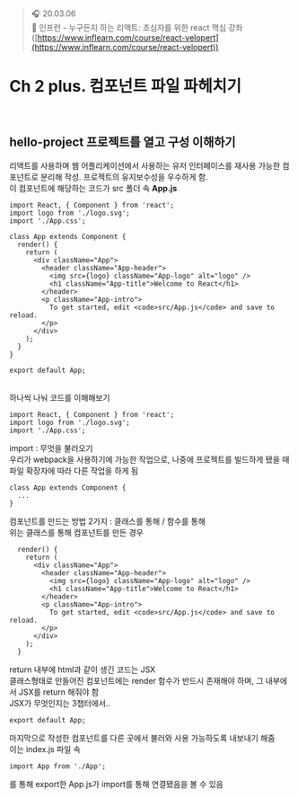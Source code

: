 ﻿> 🎧 20.03.06 <br>
> 🧩 인프런 - 누구든지 하는 리액트: 초심자를 위한 react 핵심 강좌 ([https://www.inflearn.com/course/react-velopert](https://www.inflearn.com/course/react-velopert))

# Ch 2 plus. 컴포넌트 파일 파헤치기

<br>

## hello-project 프로젝트를 열고 구성 이해하기

리액트를 사용하며 웹 어플리케이션에서 사용하는 유저 인터페이스를 재사용 가능한 컴포넌트로 분리해 작성. 프로젝트의 유지보수성을 우수하게 함.<br>
이 컴포넌트에 해당하는 코드가 src 폴더 속 **App.js**<br>
```
import React, { Component } from 'react';
import logo from './logo.svg';
import './App.css';

class App extends Component {
  render() {
    return (
      <div className="App">
        <header className="App-header">
          <img src={logo} className="App-logo" alt="logo" />
          <h1 className="App-title">Welcome to React</h1>
        </header>
        <p className="App-intro">
          To get started, edit <code>src/App.js</code> and save to reload.
        </p>
      </div>
    );
  }
}

export default App;
```

<br>
하나씩 나눠 코드를 이해해보기
<br>

```
import React, { Component } from 'react';
import logo from './logo.svg';
import './App.css';
```
import : 무엇을 불러오기<br>
우리가 webpack을 사용하기에 가능한 작업으로, 나중에 프로젝트를 빌드하게 됐을 때 파일 확장자에 따라 다른 작업을 하게 됨<br>

```
class App extends Component {
  ...
}
```
컴포넌트를 만드는 방법 2가지 : 클래스를 통해 / 함수를 통해 <br>
위는 클래스를 통해 컴포넌트를 만든 경우 <br>

```
  render() {
    return (
      <div className="App">
        <header className="App-header">
          <img src={logo} className="App-logo" alt="logo" />
          <h1 className="App-title">Welcome to React</h1>
        </header>
        <p className="App-intro">
          To get started, edit <code>src/App.js</code> and save to reload.
        </p>
      </div>
    );
  }
```
return 내부에 html과 같이 생긴 코드는 JSX<br>
클래스형태로 만들어진 컴포넌트에는 render 함수가 반드시 존재해야 하며, 그 내부에서 JSX를 return 해줘야 함<br>
JSX가 무엇인지는 3챕터에서..<br>
```
export default App;
```
마지막으로 작성한 컴포넌트를 다른 곳에서 불러와 사용 가능하도록 내보내기 해줌<br>
이는 index.js 파일 속<br>
```
import App from './App';
```
를 통해 export한 App.js가 import를 통해 연결됐음을 볼 수 있음<br>
